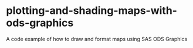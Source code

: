# plotting-and-shading-maps-with-ods-graphics
A code example of how to draw and format maps using SAS ODS Graphics
